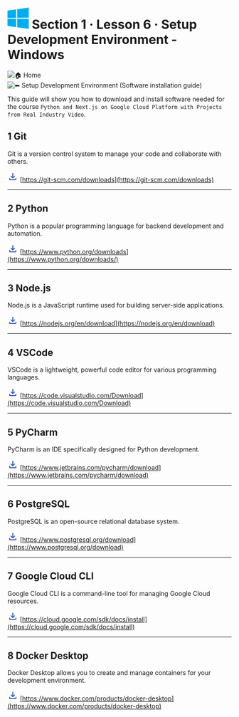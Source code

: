 # ![Windows](https://raw.githubusercontent.com/ditlef9/python-nextjs-postgresql-devsecops-gcp/main/_docs/windows-48x48.png)  Section 1 · Lesson 6 · Setup Development Environment - Windows 

![🏠 Home](../)
![⬅ Setup Development Environment (Software installation guide)](../#%EF%B8%8F-2-setup-development-environment-software-installation-guide)

This guide will show you how to download and install software needed for the course
`Python and Next.js on Google Cloud Platform with Projects from Real Industry Video`.


## 1 Git


Git is a version control system to manage your code and collaborate with others.

![Download](https://raw.githubusercontent.com/ditlef9/python-nextjs-postgresql-devsecops-gcp/main/_docs/download_24dp_2854C5_FILL0_wght400_GRAD0_opsz24.png) [https://git-scm.com/downloads](https://git-scm.com/downloads)


---

## 2 Python

Python is a popular programming language for backend development and automation.

![Download](https://raw.githubusercontent.com/ditlef9/python-nextjs-postgresql-devsecops-gcp/main/_docs/download_24dp_2854C5_FILL0_wght400_GRAD0_opsz24.png) [https://www.python.org/downloads](https://www.python.org/downloads/)


---

## 3 Node.js


Node.js is a JavaScript runtime used for building server-side applications.

![Download](https://raw.githubusercontent.com/ditlef9/python-nextjs-postgresql-devsecops-gcp/main/_docs/download_24dp_2854C5_FILL0_wght400_GRAD0_opsz24.png) [https://nodejs.org/en/download](https://nodejs.org/en/download)

---

## 4 VSCode

VSCode is a lightweight, powerful code editor for various programming languages.

![Download](https://raw.githubusercontent.com/ditlef9/python-nextjs-postgresql-devsecops-gcp/main/_docs/download_24dp_2854C5_FILL0_wght400_GRAD0_opsz24.png) [https://code.visualstudio.com/Download](https://code.visualstudio.com/Download)


---

## 5 PyCharm


PyCharm is an IDE specifically designed for Python development.

![Download](https://raw.githubusercontent.com/ditlef9/python-nextjs-postgresql-devsecops-gcp/main/_docs/download_24dp_2854C5_FILL0_wght400_GRAD0_opsz24.png) [https://www.jetbrains.com/pycharm/download](https://www.jetbrains.com/pycharm/download)


---

## 6 PostgreSQL

PostgreSQL is an open-source relational database system.

![Download](https://raw.githubusercontent.com/ditlef9/python-nextjs-postgresql-devsecops-gcp/main/_docs/download_24dp_2854C5_FILL0_wght400_GRAD0_opsz24.png) [https://www.postgresql.org/download](https://www.postgresql.org/download)


---

## 7 Google Cloud CLI

Google Cloud CLI is a command-line tool for managing Google Cloud resources.

![Download](https://raw.githubusercontent.com/ditlef9/python-nextjs-postgresql-devsecops-gcp/main/_docs/download_24dp_2854C5_FILL0_wght400_GRAD0_opsz24.png) [https://cloud.google.com/sdk/docs/install](https://cloud.google.com/sdk/docs/install)

---

## 8 Docker Desktop


Docker Desktop allows you to create and manage containers for your development environment.

![Download](https://raw.githubusercontent.com/ditlef9/python-nextjs-postgresql-devsecops-gcp/main/_docs/download_24dp_2854C5_FILL0_wght400_GRAD0_opsz24.png) [https://www.docker.com/products/docker-desktop](https://www.docker.com/products/docker-desktop)
